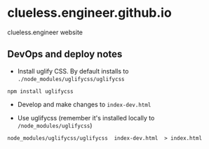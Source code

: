 # clueless.engineer.github.io
clueless.engineer website

## DevOps and deploy notes
* Install uglify CSS. By default installs to `./node_modules/uglifycss/uglifycss`
```
npm install uglifycss
```

* Develop and make changes to `index-dev.html`

* Use uglifycss (remember it's installed locally to `/node_modules/uglifycss`) 
```
node_modules/uglifycss/uglifycss  index-dev.html  > index.html
```
